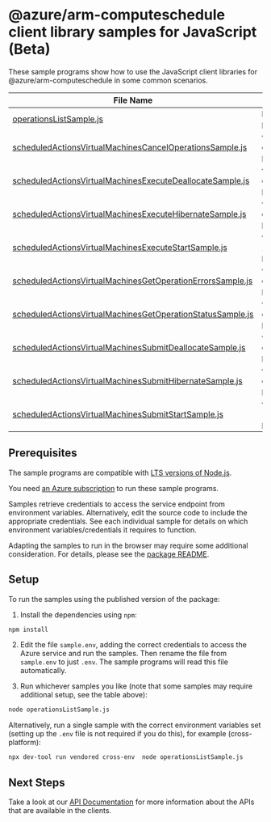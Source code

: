 # @azure/arm-computeschedule client library samples for JavaScript (Beta)

These sample programs show how to use the JavaScript client libraries for @azure/arm-computeschedule in some common scenarios.

| **File Name**                                                                                                         | **Description**                                                                                                                                                                                                       |
| --------------------------------------------------------------------------------------------------------------------- | --------------------------------------------------------------------------------------------------------------------------------------------------------------------------------------------------------------------- |
| [operationsListSample.js][operationslistsample]                                                                       | list the operations for the provider x-ms-original-file: 2024-08-15-preview/Operations_List_MaximumSet_Gen.json                                                                                                       |
| [scheduledActionsVirtualMachinesCancelOperationsSample.js][scheduledactionsvirtualmachinescanceloperationssample]     | virtualMachinesCancelOperations: cancelOperations for a virtual machine x-ms-original-file: 2024-08-15-preview/ScheduledActions_VirtualMachinesCancelOperations_MaximumSet_Gen.json                                   |
| [scheduledActionsVirtualMachinesExecuteDeallocateSample.js][scheduledactionsvirtualmachinesexecutedeallocatesample]   | virtualMachinesExecuteDeallocate: executeDeallocate for a virtual machine x-ms-original-file: 2024-08-15-preview/ScheduledActions_VirtualMachinesExecuteDeallocate_MaximumSet_Gen.json                                |
| [scheduledActionsVirtualMachinesExecuteHibernateSample.js][scheduledactionsvirtualmachinesexecutehibernatesample]     | virtualMachinesExecuteHibernate: executeHibernate for a virtual machine x-ms-original-file: 2024-08-15-preview/ScheduledActions_VirtualMachinesExecuteHibernate_MaximumSet_Gen.json                                   |
| [scheduledActionsVirtualMachinesExecuteStartSample.js][scheduledactionsvirtualmachinesexecutestartsample]             | virtualMachinesExecuteStart: executeStart for a virtual machine x-ms-original-file: 2024-08-15-preview/ScheduledActions_VirtualMachinesExecuteStart_MaximumSet_Gen.json                                               |
| [scheduledActionsVirtualMachinesGetOperationErrorsSample.js][scheduledactionsvirtualmachinesgetoperationerrorssample] | virtualMachinesGetOperationErrors: getOperationErrors associated with an operation on a virtual machine x-ms-original-file: 2024-08-15-preview/ScheduledActions_VirtualMachinesGetOperationErrors_MaximumSet_Gen.json |
| [scheduledActionsVirtualMachinesGetOperationStatusSample.js][scheduledactionsvirtualmachinesgetoperationstatussample] | virtualMachinesGetOperationStatus: getOperationStatus for a virtual machine x-ms-original-file: 2024-08-15-preview/ScheduledActions_VirtualMachinesGetOperationStatus_MaximumSet_Gen.json                             |
| [scheduledActionsVirtualMachinesSubmitDeallocateSample.js][scheduledactionsvirtualmachinessubmitdeallocatesample]     | virtualMachinesSubmitDeallocate: submitDeallocate for a virtual machine x-ms-original-file: 2024-08-15-preview/ScheduledActions_VirtualMachinesSubmitDeallocate_MaximumSet_Gen.json                                   |
| [scheduledActionsVirtualMachinesSubmitHibernateSample.js][scheduledactionsvirtualmachinessubmithibernatesample]       | virtualMachinesSubmitHibernate: submitHibernate for a virtual machine x-ms-original-file: 2024-08-15-preview/ScheduledActions_VirtualMachinesSubmitHibernate_MaximumSet_Gen.json                                      |
| [scheduledActionsVirtualMachinesSubmitStartSample.js][scheduledactionsvirtualmachinessubmitstartsample]               | virtualMachinesSubmitStart: submitStart for a virtual machine x-ms-original-file: 2024-08-15-preview/ScheduledActions_VirtualMachinesSubmitStart_MaximumSet_Gen.json                                                  |

## Prerequisites

The sample programs are compatible with [LTS versions of Node.js](https://github.com/nodejs/release#release-schedule).

You need [an Azure subscription][freesub] to run these sample programs.

Samples retrieve credentials to access the service endpoint from environment variables. Alternatively, edit the source code to include the appropriate credentials. See each individual sample for details on which environment variables/credentials it requires to function.

Adapting the samples to run in the browser may require some additional consideration. For details, please see the [package README][package].

## Setup

To run the samples using the published version of the package:

1. Install the dependencies using `npm`:

```bash
npm install
```

2. Edit the file `sample.env`, adding the correct credentials to access the Azure service and run the samples. Then rename the file from `sample.env` to just `.env`. The sample programs will read this file automatically.

3. Run whichever samples you like (note that some samples may require additional setup, see the table above):

```bash
node operationsListSample.js
```

Alternatively, run a single sample with the correct environment variables set (setting up the `.env` file is not required if you do this), for example (cross-platform):

```bash
npx dev-tool run vendored cross-env  node operationsListSample.js
```

## Next Steps

Take a look at our [API Documentation][apiref] for more information about the APIs that are available in the clients.

[operationslistsample]: https://github.com/Azure/azure-sdk-for-js/blob/main/sdk/computeschedule/arm-computeschedule/samples/v1-beta/javascript/operationsListSample.js
[scheduledactionsvirtualmachinescanceloperationssample]: https://github.com/Azure/azure-sdk-for-js/blob/main/sdk/computeschedule/arm-computeschedule/samples/v1-beta/javascript/scheduledActionsVirtualMachinesCancelOperationsSample.js
[scheduledactionsvirtualmachinesexecutedeallocatesample]: https://github.com/Azure/azure-sdk-for-js/blob/main/sdk/computeschedule/arm-computeschedule/samples/v1-beta/javascript/scheduledActionsVirtualMachinesExecuteDeallocateSample.js
[scheduledactionsvirtualmachinesexecutehibernatesample]: https://github.com/Azure/azure-sdk-for-js/blob/main/sdk/computeschedule/arm-computeschedule/samples/v1-beta/javascript/scheduledActionsVirtualMachinesExecuteHibernateSample.js
[scheduledactionsvirtualmachinesexecutestartsample]: https://github.com/Azure/azure-sdk-for-js/blob/main/sdk/computeschedule/arm-computeschedule/samples/v1-beta/javascript/scheduledActionsVirtualMachinesExecuteStartSample.js
[scheduledactionsvirtualmachinesgetoperationerrorssample]: https://github.com/Azure/azure-sdk-for-js/blob/main/sdk/computeschedule/arm-computeschedule/samples/v1-beta/javascript/scheduledActionsVirtualMachinesGetOperationErrorsSample.js
[scheduledactionsvirtualmachinesgetoperationstatussample]: https://github.com/Azure/azure-sdk-for-js/blob/main/sdk/computeschedule/arm-computeschedule/samples/v1-beta/javascript/scheduledActionsVirtualMachinesGetOperationStatusSample.js
[scheduledactionsvirtualmachinessubmitdeallocatesample]: https://github.com/Azure/azure-sdk-for-js/blob/main/sdk/computeschedule/arm-computeschedule/samples/v1-beta/javascript/scheduledActionsVirtualMachinesSubmitDeallocateSample.js
[scheduledactionsvirtualmachinessubmithibernatesample]: https://github.com/Azure/azure-sdk-for-js/blob/main/sdk/computeschedule/arm-computeschedule/samples/v1-beta/javascript/scheduledActionsVirtualMachinesSubmitHibernateSample.js
[scheduledactionsvirtualmachinessubmitstartsample]: https://github.com/Azure/azure-sdk-for-js/blob/main/sdk/computeschedule/arm-computeschedule/samples/v1-beta/javascript/scheduledActionsVirtualMachinesSubmitStartSample.js
[apiref]: https://docs.microsoft.com/javascript/api/@azure/arm-computeschedule?view=azure-node-preview
[freesub]: https://azure.microsoft.com/free/
[package]: https://github.com/Azure/azure-sdk-for-js/tree/main/sdk/computeschedule/arm-computeschedule/README.md

